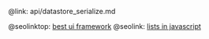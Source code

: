 @link: api/datastore_serialize.md

@seolinktop: [best ui framework](https://webix.com)
@seolink: [lists in javascript](https://webix.com/widget/list/)